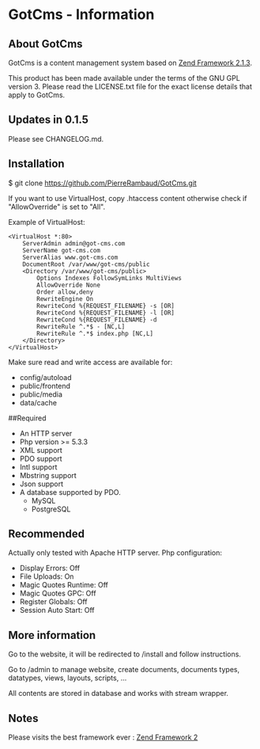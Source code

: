 # GotCms - Information

## About GotCms

GotCms is a content management system based on [Zend Framework 2.1.3](http://framework.zend.com/).

This product has been made available under the terms of the GNU GPL version 3.
Please read the LICENSE.txt file for the exact license details that apply to GotCms.

## Updates in 0.1.5

Please see CHANGELOG.md.

## Installation
$ git clone https://github.com/PierreRambaud/GotCms.git

If you want to use VirtualHost, copy .htaccess content otherwise check if "AllowOverride" is set to "All".

Example of VirtualHost:

```
<VirtualHost *:80>
    ServerAdmin admin@got-cms.com
    ServerName got-cms.com
    ServerAlias www.got-cms.com
    DocumentRoot /var/www/got-cms/public
    <Directory /var/www/got-cms/public>
        Options Indexes FollowSymLinks MultiViews
        AllowOverride None
        Order allow,deny
        RewriteEngine On
        RewriteCond %{REQUEST_FILENAME} -s [OR]
        RewriteCond %{REQUEST_FILENAME} -l [OR]
        RewriteCond %{REQUEST_FILENAME} -d
        RewriteRule ^.*$ - [NC,L]
        RewriteRule ^.*$ index.php [NC,L]
    </Directory>
</VirtualHost>
```

Make sure read and write access are available for:
- config/autoload
- public/frontend
- public/media
- data/cache

##Required

- An HTTP server
- Php version >= 5.3.3
- XML support
- PDO support
- Intl support
- Mbstring support
- Json support
- A database supported by PDO.
    - MySQL
    - PostgreSQL

## Recommended

Actually only tested with Apache HTTP server.
Php configuration:
- Display Errors: Off
- File Uploads: On
- Magic Quotes Runtime: Off
- Magic Quotes GPC: Off
- Register Globals: Off
- Session Auto Start: Off


## More information

Go to the website, it will be redirected to /install and follow instructions.

Go to /admin to manage website, create documents, documents types, datatypes, views, layouts, scripts, ...

All contents are stored in database and works with stream wrapper.

## Notes

Please visits the best framework ever : [Zend Framework 2](http://framework.zend.com/)
